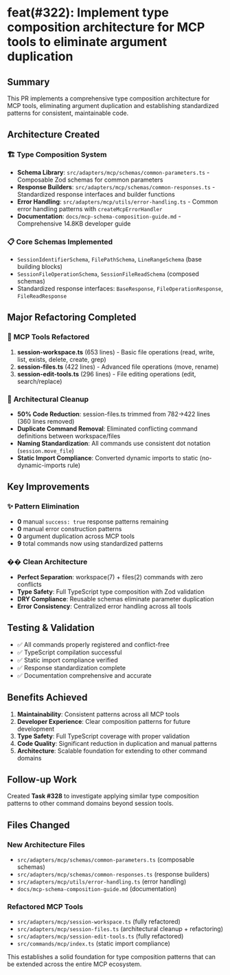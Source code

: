 # feat(#322): Implement type composition architecture for MCP tools to eliminate argument duplication

## Summary

This PR implements a comprehensive type composition architecture for MCP tools, eliminating argument duplication and establishing standardized patterns for consistent, maintainable code.

## Architecture Created

### 🏗️ **Type Composition System**

- **Schema Library**: `src/adapters/mcp/schemas/common-parameters.ts` - Composable Zod schemas for common parameters
- **Response Builders**: `src/adapters/mcp/schemas/common-responses.ts` - Standardized response interfaces and builder functions
- **Error Handling**: `src/adapters/mcp/utils/error-handling.ts` - Common error handling patterns with `createMcpErrorHandler`
- **Documentation**: `docs/mcp-schema-composition-guide.md` - Comprehensive 14.8KB developer guide

### 📋 **Core Schemas Implemented**

- `SessionIdentifierSchema`, `FilePathSchema`, `LineRangeSchema` (base building blocks)
- `SessionFileOperationSchema`, `SessionFileReadSchema` (composed schemas)
- Standardized response interfaces: `BaseResponse`, `FileOperationResponse`, `FileReadResponse`

## Major Refactoring Completed

### 🔧 **MCP Tools Refactored**

1. **session-workspace.ts** (653 lines) - Basic file operations (read, write, list, exists, delete, create, grep)
2. **session-files.ts** (422 lines) - Advanced file operations (move, rename)
3. **session-edit-tools.ts** (296 lines) - File editing operations (edit, search/replace)

### 🧹 **Architectural Cleanup**

- **50% Code Reduction**: session-files.ts trimmed from 782→422 lines (360 lines removed)
- **Duplicate Command Removal**: Eliminated conflicting command definitions between workspace/files
- **Naming Standardization**: All commands use consistent dot notation (`session.move_file`)
- **Static Import Compliance**: Converted dynamic imports to static (no-dynamic-imports rule)

## Key Improvements

### ✨ **Pattern Elimination**

- **0** manual `success: true` response patterns remaining
- **0** manual error construction patterns
- **0** argument duplication across MCP tools
- **9** total commands now using standardized patterns

### ��️ **Clean Architecture**

- **Perfect Separation**: workspace(7) + files(2) commands with zero conflicts
- **Type Safety**: Full TypeScript type composition with Zod validation
- **DRY Compliance**: Reusable schemas eliminate parameter duplication
- **Error Consistency**: Centralized error handling across all tools

## Testing & Validation

- ✅ All commands properly registered and conflict-free
- ✅ TypeScript compilation successful
- ✅ Static import compliance verified
- ✅ Response standardization complete
- ✅ Documentation comprehensive and accurate

## Benefits Achieved

1. **Maintainability**: Consistent patterns across all MCP tools
2. **Developer Experience**: Clear composition patterns for future development
3. **Type Safety**: Full TypeScript coverage with proper validation
4. **Code Quality**: Significant reduction in duplication and manual patterns
5. **Architecture**: Scalable foundation for extending to other command domains

## Follow-up Work

Created **Task #328** to investigate applying similar type composition patterns to other command domains beyond session tools.

## Files Changed

### New Architecture Files

- `src/adapters/mcp/schemas/common-parameters.ts` (composable schemas)
- `src/adapters/mcp/schemas/common-responses.ts` (response builders)
- `src/adapters/mcp/utils/error-handling.ts` (error handling)
- `docs/mcp-schema-composition-guide.md` (documentation)

### Refactored MCP Tools

- `src/adapters/mcp/session-workspace.ts` (fully refactored)
- `src/adapters/mcp/session-files.ts` (architectural cleanup + refactoring)
- `src/adapters/mcp/session-edit-tools.ts` (fully refactored)
- `src/commands/mcp/index.ts` (static import compliance)

This establishes a solid foundation for type composition patterns that can be extended across the entire MCP ecosystem.
